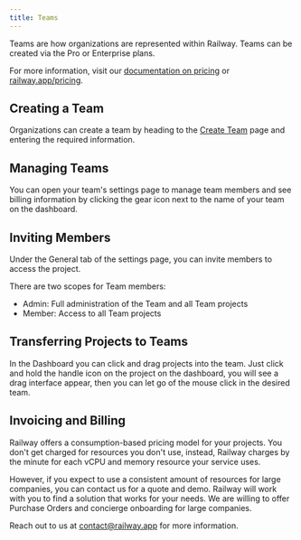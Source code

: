 ```yaml
---
title: Teams
---
```


Teams are how organizations are represented within Railway. Teams can be created via the Pro or Enterprise plans.

For more information, visit our [documentation on pricing](/reference/pricing) or [railway.app/pricing](https://railway.app/pricing).

## Creating a Team

Organizations can create a team by heading to the [Create Team](https://railway.app/new/team) page and entering the required information.

## Managing Teams

You can open your team's settings page to manage team members and see billing information by clicking the gear icon next to the name of your team on the dashboard.

## Inviting Members

Under the General tab of the settings page, you can invite members to access the project.

There are two scopes for Team members:
- Admin: Full administration of the Team and all Team projects
- Member: Access to all Team projects

## Transferring Projects to Teams

In the Dashboard you can click and drag projects into the team. Just click and hold the handle icon on the project on the dashboard, you will see a drag interface appear, then you can let go of the mouse click in the desired team.

## Invoicing and Billing

Railway offers a consumption-based pricing model for your projects. You don't get charged for resources you don't use, instead, Railway charges by the minute for each vCPU and memory resource your service uses.

However, if you expect to use a consistent amount of resources for large companies, you can contact us for a quote and demo. Railway will work with you to find a solution that works for your needs. We are willing to offer Purchase Orders and concierge onboarding for large companies.

Reach out to us at [contact@railway.app](mailto:contact@railway.app) for more information.
